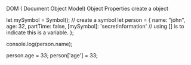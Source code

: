 DOM ( Document Object Model)
Object Properties
create a object

let mySymbol = Symbol(); // create a symbol
let person = {
    name: "john",
    age: 32,
    partTime: false,
    [mySymbol]: 'secretInformation' // using [] is to indicate this is a variable. 
};

console.log(person.name);

person.age = 33;
person['age'] = 33;


